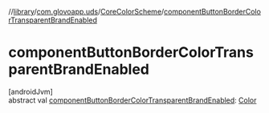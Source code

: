 //[library](../../../index.md)/[com.glovoapp.uds](../index.md)/[CoreColorScheme](index.md)/[componentButtonBorderColorTransparentBrandEnabled](component-button-border-color-transparent-brand-enabled.md)

# componentButtonBorderColorTransparentBrandEnabled

[androidJvm]\
abstract val [componentButtonBorderColorTransparentBrandEnabled](component-button-border-color-transparent-brand-enabled.md): [Color](https://developer.android.com/reference/kotlin/androidx/compose/ui/graphics/Color.html)
